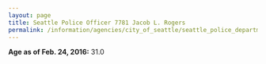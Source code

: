 ```yaml
---
layout: page
title: Seattle Police Officer 7781 Jacob L. Rogers
permalink: /information/agencies/city_of_seattle/seattle_police_department/copbook/7781/
---
```


**Age as of Feb. 24, 2016:** 31.0
